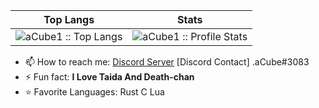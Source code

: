 | Top Langs | Stats |
| --- | --- |
| <img src="https://github-readme-stats.vercel.app/api/top-langs/?username=aCube1&layout=compact&langs_count=3&hide=html&theme=tokyonight" alt="aCube1 :: Top Langs" /> | <img src="https://github-readme-stats.vercel.app/api?username=aCube1&show_icons=true&theme=tokyonight&show_private=true" alt="aCube1 :: Profile Stats" /> |

- 📫 How to reach me: [Discord Server](https://discord.gg/kJngVC6) [Discord Contact] .aCube#3083
- ⚡ Fun fact: **I Love Taida And Death-chan**
- ⭐ Favorite Languages: Rust C Lua
